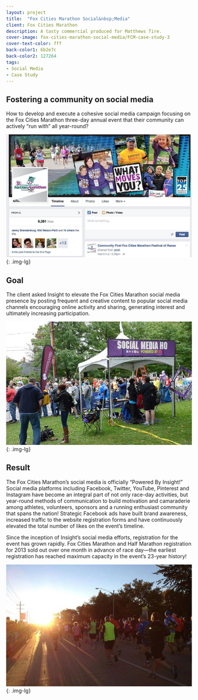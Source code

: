 ```yaml
---
layout: project
title:  "Fox Cities Marathon Social&nbsp;Media"
client: Fox Cities Marathon
description: A tasty commercial produced for Matthews Tire.
cover-image: fox-cities-marathon-social-media/FCM-case-study-3
cover-text-color: fff
back-color1: 6b2e7c
back-color2: 127264
tags:
- Social Media
- Case Study
---
```


## Fostering a community on social media

How to develop and execute a cohesive social media campaign focusing on the Fox Cities Marathon three-day annual event that their community can actively “run with” all year-round?

![FCM-case-study-3](/img/projects/fox-cities-marathon-social-media/FCM-case-study-3.jpg){: .img-lg}

## Goal

The client asked Insight to elevate the Fox Cities Marathon social media presence by posting frequent and creative content to popular social media channels encouraging online activity and sharing, generating interest and ultimately increasing participation.

![FCM-case-study-2](/img/projects/fox-cities-marathon-social-media/FCM-case-study-2.jpg){: .img-lg}

## Result

The Fox Cities Marathon’s social media is officially “Powered By Insight!” Social media platforms including Facebook, Twitter, YouTube, Pinterest and Instagram have become an integral part of not only race-day activities, but year-round methods of communication to build motivation and camaraderie among athletes, volunteers, sponsors and a running enthusiast community that spans the nation! Strategic Facebook ads have built brand awareness, increased traffic to the website registration forms and have continuously elevated the total number of likes on the event’s timeline.

Since the inception of Insight’s social media efforts, registration for the event has grown rapidly. Fox Cities Marathon and Half Marathon registration for 2013 sold out over one month in advance of race day—the earliest registration has reached maximum capacity in the event’s 23-year history!

![FCM-case-study-1](/img/projects/fox-cities-marathon-social-media/FCM-case-study-1.jpg){: .img-lg}
